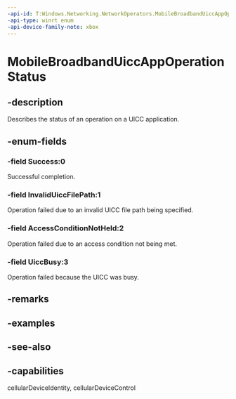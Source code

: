 ```yaml
---
-api-id: T:Windows.Networking.NetworkOperators.MobileBroadbandUiccAppOperationStatus
-api-type: winrt enum
-api-device-family-note: xbox
---
```


<!-- Enumeration syntax
public enum Windows.Networking.NetworkOperators.MobileBroadbandUiccAppOperationStatus : int
-->

# MobileBroadbandUiccAppOperationStatus

## -description
Describes the status of an operation on a UICC application.

## -enum-fields
### -field Success:0
Successful completion.

### -field InvalidUiccFilePath:1
Operation failed due to an invalid UICC file path being specified.

### -field AccessConditionNotHeld:2
Operation failed due to an access condition not being met.

### -field UiccBusy:3
Operation failed because the UICC was busy.

## -remarks

## -examples

## -see-also

## -capabilities
cellularDeviceIdentity, cellularDeviceControl
